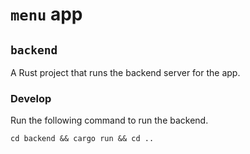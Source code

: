 # `menu` app
## `backend`
A Rust project that runs the backend server for the app.

### Develop
Run the following command to run the backend.
```
cd backend && cargo run && cd ..
```
